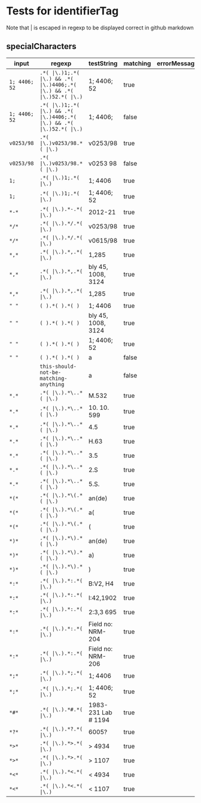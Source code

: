 # Tests for identifierTag

 Note that | is escaped in regexp to be displayed correct in github markdown

## specialCharacters

| input               | regexp                                                                          | testString            | matching | errorMessage |
| ------------------- | ------------------------------------------------------------------------------- | --------------------- | -------- | ------------ |
| ``` 1; 4406; 52 ``` | ``` .*( \|\.)1;.*( \|\.) && .*( \|\.)4406;.*( \|\.) && .*( \|\.)52.*( \|\.) ``` |  1; 4406; 52          | true     |              |
| ``` 1; 4406; 52 ``` | ``` .*( \|\.)1;.*( \|\.) && .*( \|\.)4406;.*( \|\.) && .*( \|\.)52.*( \|\.) ``` |  1; 4406;             | false    |              |
| ``` v0253/98 ```    | ``` .*( \|\.)v0253/98.*( \|\.) ```                                              |  v0253/98             | true     |              |
| ``` v0253/98 ```    | ``` .*( \|\.)v0253/98.*( \|\.) ```                                              |  v0253 98             | false    |              |
| ``` 1; ```          | ``` .*( \|\.)1;.*( \|\.) ```                                                    |  1; 4406              | true     |              |
| ``` 1; ```          | ``` .*( \|\.)1;.*( \|\.) ```                                                    |  1; 4406; 52          | true     |              |
| ``` *-* ```         | ``` .*( \|\.).*-.*( \|\.) ```                                                   |  2012-21              | true     |              |
| ``` */* ```         | ``` .*( \|\.).*/.*( \|\.) ```                                                   |  v0253/98             | true     |              |
| ``` */* ```         | ``` .*( \|\.).*/.*( \|\.) ```                                                   |  v0615/98             | true     |              |
| ``` *,* ```         | ``` .*( \|\.).*,.*( \|\.) ```                                                   |  1,285                | true     |              |
| ``` *,* ```         | ``` .*( \|\.).*,.*( \|\.) ```                                                   |  bly 45, 1008, 3124   | true     |              |
| ``` *,* ```         | ``` .*( \|\.).*,.*( \|\.) ```                                                   |  1,285                | true     |              |
| ``` " " ```         | ``` ( ).*( ).*( ) ```                                                           |  1; 4406              | true     |              |
| ``` " " ```         | ``` ( ).*( ).*( ) ```                                                           |  bly 45, 1008, 3124   | true     |              |
| ``` " " ```         | ``` ( ).*( ).*( ) ```                                                           |  1; 4406; 52          | true     |              |
| ``` " " ```         | ``` ( ).*( ).*( ) ```                                                           |  a                    | false    |              |
| ```   ```           | ``` this-should-not-be-matching-anything ```                                    |  a                    | false    |              |
| ``` *.* ```         | ``` .*( \|\.).*\..*( \|\.) ```                                                  |  M.532                | true     |              |
| ``` *.* ```         | ``` .*( \|\.).*\..*( \|\.) ```                                                  |  10. 10. 599          | true     |              |
| ``` *.* ```         | ``` .*( \|\.).*\..*( \|\.) ```                                                  |  4.5                  | true     |              |
| ``` *.* ```         | ``` .*( \|\.).*\..*( \|\.) ```                                                  |  H.63                 | true     |              |
| ``` *.* ```         | ``` .*( \|\.).*\..*( \|\.) ```                                                  |  3.5                  | true     |              |
| ``` *.* ```         | ``` .*( \|\.).*\..*( \|\.) ```                                                  |  2.S                  | true     |              |
| ``` *.* ```         | ``` .*( \|\.).*\..*( \|\.) ```                                                  |  5.S.                 | true     |              |
| ``` *(* ```         | ``` .*( \|\.).*\(.*( \|\.) ```                                                  |  an(de)               | true     |              |
| ``` *(* ```         | ``` .*( \|\.).*\(.*( \|\.) ```                                                  |  a(                   | true     |              |
| ``` *(* ```         | ``` .*( \|\.).*\(.*( \|\.) ```                                                  |  (                    | true     |              |
| ``` *)* ```         | ``` .*( \|\.).*\).*( \|\.) ```                                                  |  an(de)               | true     |              |
| ``` *)* ```         | ``` .*( \|\.).*\).*( \|\.) ```                                                  |  a)                   | true     |              |
| ``` *)* ```         | ``` .*( \|\.).*\).*( \|\.) ```                                                  |  )                    | true     |              |
| ``` *:* ```         | ``` .*( \|\.).*:.*( \|\.) ```                                                   |  B:V2, H4             | true     |              |
| ``` *:* ```         | ``` .*( \|\.).*:.*( \|\.) ```                                                   |  I:42,1902            | true     |              |
| ``` *:* ```         | ``` .*( \|\.).*:.*( \|\.) ```                                                   |  2:3,3  695           | true     |              |
| ``` *:* ```         | ``` .*( \|\.).*:.*( \|\.) ```                                                   |  Field no: NRM-204    | true     |              |
| ``` *:* ```         | ``` .*( \|\.).*:.*( \|\.) ```                                                   |  Field no: NRM-206    | true     |              |
| ``` *;* ```         | ``` .*( \|\.).*;.*( \|\.) ```                                                   |  1; 4406              | true     |              |
| ``` *;* ```         | ``` .*( \|\.).*;.*( \|\.) ```                                                   |  1; 4406; 52          | true     |              |
| ``` *#* ```         | ``` .*( \|\.).*#.*( \|\.) ```                                                   |  1983-231 Lab # 1194  | true     |              |
| ``` *?* ```         | ``` .*( \|\.).*?.*( \|\.) ```                                                   |  6005?                | true     |              |
| ``` *>* ```         | ``` .*( \|\.).*>.*( \|\.) ```                                                   |  > 4934               | true     |              |
| ``` *>* ```         | ``` .*( \|\.).*>.*( \|\.) ```                                                   |  > 1107               | true     |              |
| ``` *<* ```         | ``` .*( \|\.).*<.*( \|\.) ```                                                   |  < 4934               | true     |              |
| ``` *<* ```         | ``` .*( \|\.).*<.*( \|\.) ```                                                   |  < 1107               | true     |              |